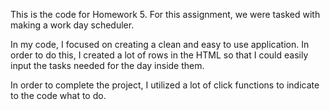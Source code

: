 This is the code for Homework 5.  For this assignment, we were tasked with making a work day scheduler.  

In my code, I focused on creating a clean and easy to use application.  In order to do this, I created a lot of rows in the HTML so that I could easily input the tasks needed for the day inside them.

In order to complete the project, I utilized a lot of click functions to indicate to the code what to do.  



